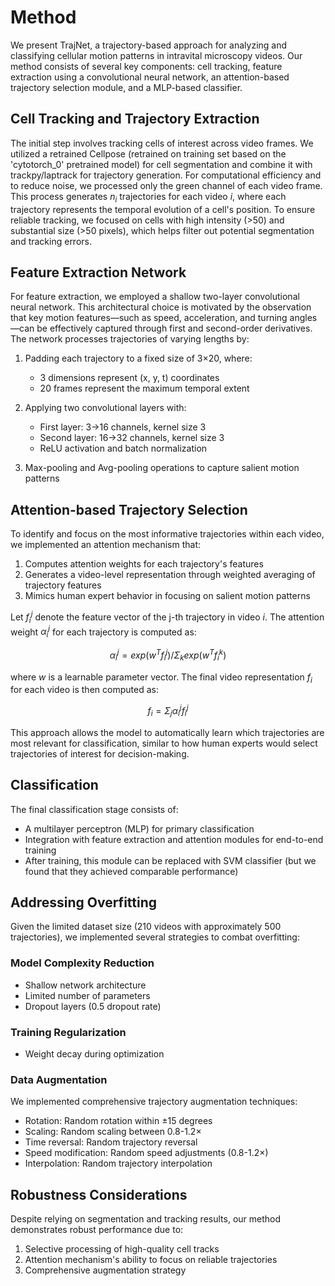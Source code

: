 # Method

We present TrajNet, a trajectory-based approach for analyzing and classifying cellular motion patterns in intravital microscopy videos. Our method consists of several key components: cell tracking, feature extraction using a convolutional neural network, an attention-based trajectory selection module, and a MLP-based classifier. 

## Cell Tracking and Trajectory Extraction

The initial step involves tracking cells of interest across video frames. We utilized a retrained Cellpose (retrained on training set based on the 'cytotorch_0' pretrained model) for cell segmentation and combine it with trackpy/laptrack for trajectory generation. For computational efficiency and to reduce noise, we processed only the green channel of each video frame. This process generates $n_i$ trajectories for each video $i$, where each trajectory represents the temporal evolution of a cell's position. To ensure reliable tracking, we focused on cells with high intensity (>50) and substantial size (>50 pixels), which helps filter out potential segmentation and tracking errors.

## Feature Extraction Network

For feature extraction, we employed a shallow two-layer convolutional neural network. This architectural choice is motivated by the observation that key motion features—such as speed, acceleration, and turning angles—can be effectively captured through first and second-order derivatives. The network processes trajectories of varying lengths by:

1. Padding each trajectory to a fixed size of 3×20, where:
   - 3 dimensions represent (x, y, t) coordinates
   - 20 frames represent the maximum temporal extent

2. Applying two convolutional layers with:
   - First layer: 3→16 channels, kernel size 3
   - Second layer: 16→32 channels, kernel size 3
   - ReLU activation and batch normalization

3. Max-pooling and Avg-pooling operations to capture salient motion patterns

## Attention-based Trajectory Selection

To identify and focus on the most informative trajectories within each video, we implemented an attention mechanism that:
1. Computes attention weights for each trajectory's features
2. Generates a video-level representation through weighted averaging of trajectory features
3. Mimics human expert behavior in focusing on salient motion patterns

Let $f_i^j$ denote the feature vector of the j-th trajectory in video $i$. The attention weight $α_i^j$ for each trajectory is computed as:

$$
α_i^j = exp(w^T f_i^j) / Σ_k exp(w^T f_i^k)
$$

where $w$ is a learnable parameter vector. The final video representation $f_i$ for each video is then computed as:

$$
f_i = Σ_j α_i^j f_i^j
$$

This approach allows the model to automatically learn which trajectories are most relevant for classification, similar to how human experts would select trajectories of interest for decision-making.

## Classification

The final classification stage consists of:
- A multilayer perceptron (MLP) for primary classification
- Integration with feature extraction and attention modules for end-to-end training
- After training, this module can be replaced with SVM classifier (but we found that they achieved comparable performance)
## Addressing Overfitting

Given the limited dataset size (210 videos with approximately 500 trajectories), we implemented several strategies to combat overfitting:

### Model Complexity Reduction
- Shallow network architecture
- Limited number of parameters
- Dropout layers (0.5 dropout rate)

### Training Regularization
- Weight decay during optimization

### Data Augmentation
We implemented comprehensive trajectory augmentation techniques:
- Rotation: Random rotation within ±15 degrees
- Scaling: Random scaling between 0.8-1.2×
- Time reversal: Random trajectory reversal
- Speed modification: Random speed adjustments (0.8-1.2×)
- Interpolation: Random trajectory interpolation

## Robustness Considerations

Despite relying on segmentation and tracking results, our method demonstrates robust performance due to:
1. Selective processing of high-quality cell tracks
2. Attention mechanism's ability to focus on reliable trajectories
3. Comprehensive augmentation strategy
